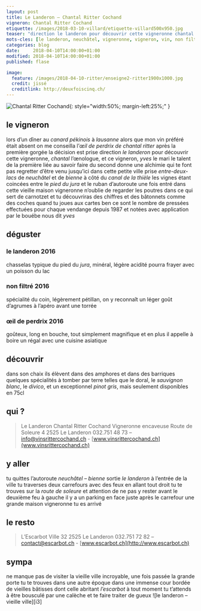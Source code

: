 ```yaml
---
layout: post
title: Le Landeron — Chantal Ritter Cochand
vigneron: Chantal Ritter Cochand
etiquette: /images/2018-03-10-villard/etiquette-villard500x950.jpg
teaser: "direction le landeron pour découvrir cette vigneronne chantal l’œnologue et ce vigneron yves le mari dont leur vin trahit leur complicité"
mots-cles: [le landeron, neuchâtel, vigneronne, vigneron, vin, non filtré, cépage, cave, bouteille, terroir, degustation]
categories: blog
date:     2018-04-10T14:00:00+01:00
modified: 2018-04-10T14:00:00+01:00
published: flase

image:
  feature: /images/2018-04-10-ritter/enseigne2-ritter1900x1000.jpg
  credit: jissé
  creditlink: http://deuxfoiscinq.ch/
---
```


![Chantal Ritter Cochand][i1]{: style="width:50%; margin-left:25%;" }

[i1]: ../../images/2018-04-10-ritter/vigneron-ritter1000x1800.jpg

## le vigneron
lors d’un dîner au *canard pékinois* à *lausanne* alors que mon vin préféré était absent on me conseilla l’*œil de perdrix de chantal ritter*
après la première gorgée la décision est prise
direction *le landeron* pour découvrir cette vigneronne, *chantal* l’œnologue, et ce vigneron, *yves* le mari
le talent de la première liée au savoir faire du second donne une alchimie qui te font pas regretter d’être venu jusqu’ici dans cette petite ville prise *entre-deux-lacs* de *neuchâtel* et de *bienne* à côté du *canal de la thièle* les vignes étant coincées entre le *pied du jura* et le ruban d’autoroute
une fois entré dans cette vieille maison vigneronne n’oublie de regarder les poutres dans ce qui sert de carnotzet et tu découvriras des chiffres et des bâtonnets comme des coches quand tu joues aux cartes
ben ce sont le nombre de pressées effectuées pour chaque vendange depuis 1987 et notées avec application par le bouébe nous dit *yves*

## déguster
### le landeron 2016
chasselas typique du pied du *jura*, minéral, légère acidité
pourra frayer avec un poisson du lac

### non filtré 2016
spécialité du coin, légèrement pétillan, on y reconnaît un léger goût d’agrumes
à l’apéro avant une torrée

### œil de perdrix 2016
goûteux, long en bouche, tout simplement magnifique et en plus il appelle à boire
un régal avec une cuisine asiatique

## découvrir
dans son chaix ils élèvent dans des amphores et dans des barriques quelques spécialités à tomber par terre telles que le doral, le *sauvignon blanc*, le *divico*, et un exceptionnel *pinot gris*, mais seulement disponibles en 75cl

## qui ?
> Le Landeron
> Chantal Ritter Cochand
> Vigneronne encaveuse
> Route de Soleure 4
> 2525 Le Landeron
> 032.751 48 73 – [info@vinsrittercochand.ch](mailto:info@vinsrittercochand.ch) - [www.vinsrittercochand.ch](www.vinsrittercochand.ch)

## y aller
tu quittes l’autoroute *neuchâtel – bienne* sortie *le landeron*
à l’entrée de la ville tu traverses deux carrefours avec des feux en allant tout droit
tu te trouves sur la *route de soleure* et attention de ne pas y rester
avant le deuxième feu à gauche il y a un parking
en face juste après le carrefour une grande maison vigneronne
tu es arrivé

## le resto
> L’Escarbot
> Ville 32
> 2525 Le Landeron
> 032.751 72 82 – [contact@escarbot.ch](mailto:contact@escarbot.ch) - [www.escarbot.ch](http://www.escarbot.ch)

## sympa
ne manque pas de visiter la vieille ville
incroyable, une fois passée la grande porte tu te trouves dans une autre époque dans une immense cour bordée de vieilles bâtisses dont celle abritant *l’escarbot*
à tout moment tu t’attends à être bousculé par une calèche et te faire traiter de gueux
![le landeron – vieille ville][i3]

[i2]: ../../images/2018-04-10-ritter/landeron21500x1000.jpg
